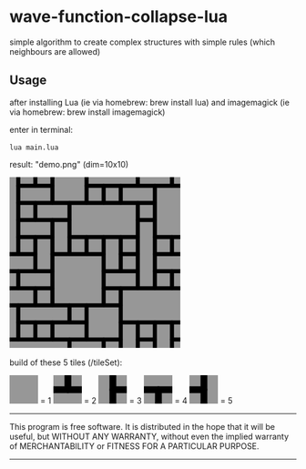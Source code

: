 # wave-function-collapse-lua
simple algorithm to create complex structures with simple rules (which neighbours are allowed)

## Usage

after installing Lua (ie via homebrew: brew install lua)
and imagemagick (ie via homebrew: brew install imagemagick)

enter in terminal: 
```
lua main.lua
```
result: "demo.png" (dim=10x10)
<div align="left"><img src="/resources/demo.png" width="300px"</img></div> 



build of these 5 tiles (/tileSet):

![](tileSet/blank.png) = 1 
![](tileSet/up.png) = 2
![](tileSet/right.png) = 3
![](tileSet/down.png) = 4
![](tileSet/left.png) = 5
*************
This program is free software. It is distributed in the hope that it will be useful, but WITHOUT ANY WARRANTY, without even the implied warranty of MERCHANTABILITY or FITNESS FOR A PARTICULAR PURPOSE. 
*************
